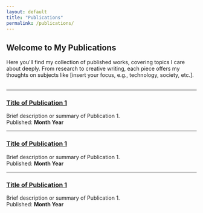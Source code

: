 ```yaml
---
layout: default
title: "Publications"
permalink: /publications/
---
```


## Welcome to My Publications

Here you'll find my collection of published works, covering topics I care about deeply. From research to creative writing, each piece offers my thoughts on subjects like [insert your focus, e.g., technology, society, etc.].  <br><br>

---


### [Title of Publication 1](https://link-to-publication1.com)  
Brief description or summary of Publication 1.<br>
Published: **Month Year**

---

### [Title of Publication 1](https://link-to-publication1.com)  
Brief description or summary of Publication 1.<br>
Published: **Month Year**

---

### [Title of Publication 1](https://link-to-publication1.com)  
Brief description or summary of Publication 1.<br>
Published: **Month Year**
    
    